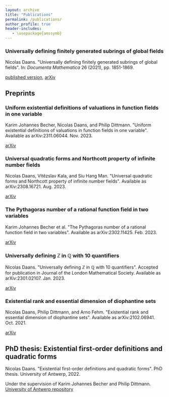 ```yaml
---
layout: archive
title: "Publications"
permalink: /publications/
author_profile: true
header-includes:
   - \usepackage{amssymb}
---
```


### Universally defining finitely generated subrings of global fields
Nicolas Daans. "Universally defining finitely generated subrings of global fields". In: *Documenta Mathematica* 26 (2021), pp. 1851-1869.

[published version](https://doi.org/10.4171/dm/858), [arXiv](https://arxiv.org/abs/1812.04372)

## Preprints

### Uniform existential definitions of valuations in function fields in one variable
Karim Johannes Becher, Nicolas Daans, and Philip Dittmann. "Uniform existential definitions of valuations in function fields in one variable". Available as arXiv:2311.06044. Nov. 2023.

[arXiv](https://arxiv.org/abs/2311.06044)

### Universal quadratic forms and Northcott property of infinite number fields
Nicolas Daans, Vı́tězslav Kala, and Siu Hang Man. "Universal quadratic forms and Northcott property of infinite number fields". Available as arXiv:2308.16721. Aug. 2023.

[arXiv](https://arxiv.org/abs/2308.16721)

### The Pythagoras number of a rational function field in two variables
Karim Johannes Becher et al. "The Pythagoras number of a rational function field in two variables". Available as arXiv:2302.11425. Feb. 2023.

[arXiv](https://arxiv.org/abs/2302.11425)

### Universally defining $\mathbb{Z}$ in $\mathbb{Q}$ with $10$ quantifiers
Nicolas Daans. "Universally defining $\mathbb{Z}$ in $\mathbb{Q}$ with 10 quantifiers". Accepted for publication in Journal of the London Mathematical Society. Available as arXiv:2301.02107. Jan. 2023.

[arXiv](https://arxiv.org/abs/2301.02107)

### Existential rank and essential dimension of diophantine sets
Nicolas Daans, Philip Dittmann, and Arno Fehm. "Existential rank and essential dimension of diophantine sets". Available as arXiv:2102.06941. Oct. 2021.

[arXiv](https://arxiv.org/abs/2102.06941)

## PhD thesis: Existential first-order definitions and quadratic forms
Nicolas Daans. "Existential first-order definitions and quadratic forms". PhD thesis. University of Antwerp, 2022.

Under the supervision of Karim Johannes Becher and Philip Dittmann.
[University of Antwerp repository](https://hdl.handle.net/10067/1903760151162165141)